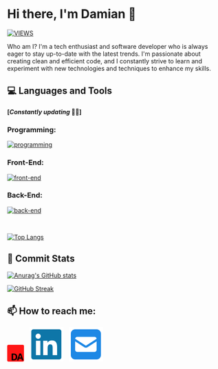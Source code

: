 # Hi there, I'm Damian 👋

[![VIEWS](https://komarev.com/ghpvc/?username=damianamalraj&color=blue&style=for-the-badge&label=PROFILE+VIEWS)](#hi-there-im-damian-)

Who am I? I'm a tech enthusiast and software developer who is always eager to stay up-to-date with the latest trends. I'm passionate about creating clean and efficient code, and I constantly strive to learn and experiment with new technologies and techniques to enhance my skills.

## 💻 **Languages and Tools**

#### [_Constantly updating_ 👨‍💻]

### **Programming:**

[![programming](https://skillicons.dev/icons?i=js,ts,python,cs&perline=10)](#front-end)

### **Front-End:**

[![front-end](https://skillicons.dev/icons?i=html,css,sass,styledcomponents,tailwind,bootstrap,angular,vue,react,redux,next&perline=10)](#front-end)

### **Back-End:**

[![back-end](https://skillicons.dev/icons?i=nodejs,express,fastapi,dotnet,firebase,mongodb,postgresql,mysql,nestjs,graphql,git,jest,docker,githubactions,azure,bash&perline=10)](#back-end)

<br/>

[![Top Langs](https://github-readme-stats.vercel.app/api/top-langs/?username=damianamalraj&hide_border=true&layout=compact&card_width=495)](#front-end)

## 🚧 **Commit Stats**

[![Anurag's GitHub stats](https://github-readme-stats.vercel.app/api?username=damianamalraj&show_icons=true&hide_border=true&card_width=495)](#-commit-stats)

[![GitHub Streak](https://github-readme-streak-stats.herokuapp.com?user=damianamalraj&hide_border=true)](#-commit-stats)

## 📫 **How to reach me:**

[<img style="height:39px;width:39px;border-radius:3px" src="./img/portfolio-logo.png" alt="portfolio-logo"/>](https://damianamalraj.netlify.app)
&nbsp;
[![linkedin](./img/linkedin-brands.svg)](https://www.linkedin.com/in/damianamalraj)
&nbsp;
[![e-mail](./img/square-envelope-solid.svg)](mailto:damian.amalraj@hotmail.com)

<!--
**damianamalraj/damianamalraj** is a ✨ _special_ ✨ repository because its `README.md` (this file) appears on your GitHub profile.

Here are some ideas to get you started:

- 🔭 I’m currently working on ...
- 🌱 I’m currently learning ...
- 👯 I’m looking to collaborate on ...
- 🤔 I’m looking for help with ...
- 💬 Ask me about ...
- 😄 Pronouns: ...
- ⚡ Fun fact: ...
-->
